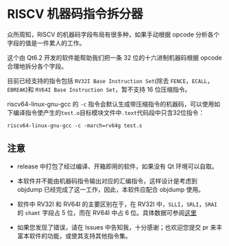 # RISCV 机器码指令拆分器

众所周知，RISCV 的机器码字段布局有很多种，如果手动根据 opcode 分析各个字段的值是一件累人的工作。

这个由 Qt6.2 开发的软件能帮助我们把一条 32 位的十六进制机器码根据 opcode 合理地拆分各个字段。

目前已经支持的指令包括 `RV32I Base Instruction Set`(除去 `FENCE`，`ECALL`，`EBREAK`)和 `RV64I Base Instruction Set`，暂不支持 16 位压缩指令。

riscv64-linux-gnu-gcc 的 `-c` 指令会默认生成带压缩指令的机器码，可以使用如下编译指令使产生的`test.o`目标模块文件中`.text`代码段中只含32位指令：

```
riscv64-linux-gnu-gcc -c -march=rv64g test.s
```

## 注意

+ release 中打包了经过编译、开箱即用的软件，如果没有 Qt 环境可以自取。

+ 本软件并不能由机器码指令输出对应的汇编指令，这样设计是考虑到 objdump 已经完成了这一工作，因此，本软件应配合 objdump 使用。

+ 软件中 RV32I 和 RV64I 的主要区别在于，在 RV32I 中，`SLLI`，`SRLI`，`SRAI` 的 `shamt` 字段占 5 位，而在 RV64I 中占 6 位。具体数据可参阅<a href="https://five-embeddev.com/riscv-isa-manual/latest/instr-table.html">这里</a>

+ 如果您发现了错误，请在 Issues 中告知我，十分感谢；也欢迎您提交 pr 来丰富本软件的功能，或使其支持其他指令集。
